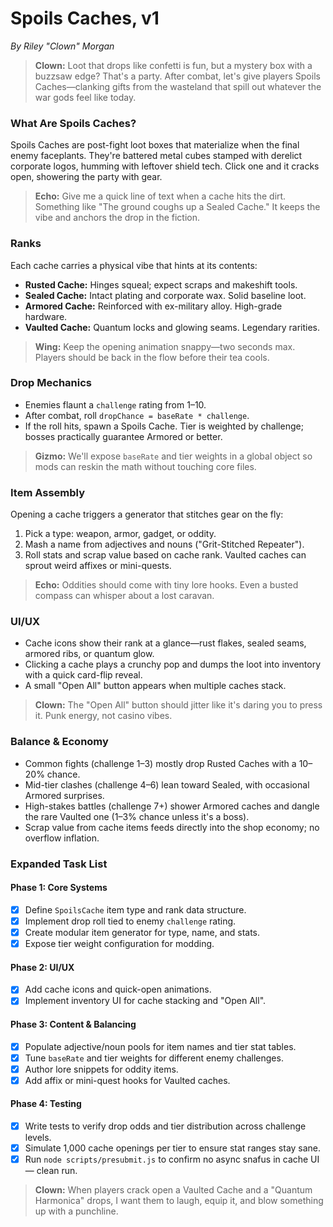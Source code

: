 # Spoils Caches, v1

*By Riley "Clown" Morgan*

> **Clown:** Loot that drops like confetti is fun, but a mystery box with a buzzsaw edge? That's a party. After combat, let's give players Spoils Caches—clanking gifts from the wasteland that spill out whatever the war gods feel like today.

### What Are Spoils Caches?
Spoils Caches are post-fight loot boxes that materialize when the final enemy faceplants. They're battered metal cubes stamped with derelict corporate logos, humming with leftover shield tech. Click one and it cracks open, showering the party with gear.

> **Echo:** Give me a quick line of text when a cache hits the dirt. Something like "The ground coughs up a Sealed Cache." It keeps the vibe and anchors the drop in the fiction.

### Ranks
Each cache carries a physical vibe that hints at its contents:
- **Rusted Cache:** Hinges squeal; expect scraps and makeshift tools.
- **Sealed Cache:** Intact plating and corporate wax. Solid baseline loot.
- **Armored Cache:** Reinforced with ex-military alloy. High-grade hardware.
- **Vaulted Cache:** Quantum locks and glowing seams. Legendary rarities.

> **Wing:** Keep the opening animation snappy—two seconds max. Players should be back in the flow before their tea cools.

### Drop Mechanics
- Enemies flaunt a `challenge` rating from 1–10.
- After combat, roll `dropChance = baseRate * challenge`.
- If the roll hits, spawn a Spoils Cache. Tier is weighted by challenge; bosses practically guarantee Armored or better.

> **Gizmo:** We'll expose `baseRate` and tier weights in a global object so mods can reskin the math without touching core files.

### Item Assembly
Opening a cache triggers a generator that stitches gear on the fly:
1. Pick a type: weapon, armor, gadget, or oddity.
2. Mash a name from adjectives and nouns ("Grit-Stitched Repeater").
3. Roll stats and scrap value based on cache rank. Vaulted caches can sprout weird affixes or mini-quests.

> **Echo:** Oddities should come with tiny lore hooks. Even a busted compass can whisper about a lost caravan.

### UI/UX
- Cache icons show their rank at a glance—rust flakes, sealed seams, armored ribs, or quantum glow.
- Clicking a cache plays a crunchy pop and dumps the loot into inventory with a quick card-flip reveal.
- A small "Open All" button appears when multiple caches stack.

> **Clown:** The "Open All" button should jitter like it's daring you to press it. Punk energy, not casino vibes.

### Balance & Economy
- Common fights (challenge 1–3) mostly drop Rusted Caches with a 10–20% chance.
- Mid-tier clashes (challenge 4–6) lean toward Sealed, with occasional Armored surprises.
- High-stakes battles (challenge 7+) shower Armored caches and dangle the rare Vaulted one (1–3% chance unless it's a boss).
- Scrap value from cache items feeds directly into the shop economy; no overflow inflation.

### Expanded Task List

#### Phase 1: Core Systems
- [x] Define `SpoilsCache` item type and rank data structure.
- [x] Implement drop roll tied to enemy `challenge` rating.
- [x] Create modular item generator for type, name, and stats.
- [x] Expose tier weight configuration for modding.

#### Phase 2: UI/UX
- [x] Add cache icons and quick-open animations.
- [x] Implement inventory UI for cache stacking and "Open All".

#### Phase 3: Content & Balancing
- [x] Populate adjective/noun pools for item names and tier stat tables.
 - [x] Tune `baseRate` and tier weights for different enemy challenges.
- [x] Author lore snippets for oddity items.
- [x] Add affix or mini-quest hooks for Vaulted caches.

#### Phase 4: Testing
- [x] Write tests to verify drop odds and tier distribution across challenge levels.
 - [x] Simulate 1,000 cache openings per tier to ensure stat ranges stay sane.
- [x] Run `node scripts/presubmit.js` to confirm no async snafus in cache UI — clean run.

> **Clown:** When players crack open a Vaulted Cache and a "Quantum Harmonica" drops, I want them to laugh, equip it, and blow something up with a punchline.
